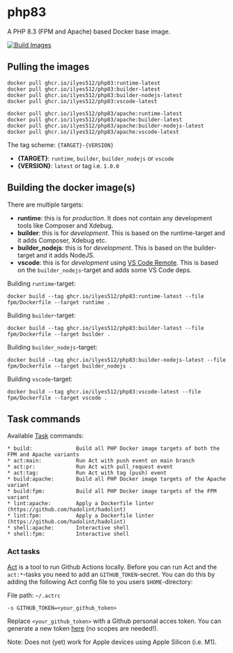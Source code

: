 # php83

A PHP 8.3 (FPM and Apache) based Docker base image.

[![Build Images](https://github.com/Ilyes512/php83/actions/workflows/main.yml/badge.svg)](https://github.com/Ilyes512/php83/actions/workflows/main.yml)

## Pulling the images

```
docker pull ghcr.io/ilyes512/php83:runtime-latest
docker pull ghcr.io/ilyes512/php83:builder-latest
docker pull ghcr.io/ilyes512/php83:builder-nodejs-latest
docker pull ghcr.io/ilyes512/php83:vscode-latest

docker pull ghcr.io/ilyes512/php83/apache:runtime-latest
docker pull ghcr.io/ilyes512/php83/apache:builder-latest
docker pull ghcr.io/ilyes512/php83/apache:builder-nodejs-latest
docker pull ghcr.io/ilyes512/php83/apache:vscode-latest
```

The tag scheme: `{TARGET}-{VERSION}`

- **{TARGET}**: `runtime`, `builder`, `builder_nodejs` or `vscode`
- **{VERSION}**: `latest` or tag i.e. `1.0.0`

## Building the docker image(s)

There are multiple targets:

  - **runtime**: this is for *production*. It does not contain any development tools like Composer and Xdebug.
  - **builder**: this is for *development*. This is based on the runtime-target and it adds Composer, Xdebug etc.
  - **builder_nodejs**: this is for *development*. This is based on the builder-target and it adds NodeJS.
  - **vscode**: this is for *development* using
  [VS Code Remote](https://code.visualstudio.com/docs/remote/remote-overview). This is based on the
  `builder_nodejs`-target and adds some VS Code deps.

Building `runtime`-target:

```
docker build --tag ghcr.io/ilyes512/php83:runtime-latest --file fpm/Dockerfile --target runtime .
```

Building `builder`-target:

```
docker build --tag ghcr.io/ilyes512/php83:builder-latest --file fpm/Dockerfile --target builder .
```

Building `builder_nodejs`-target:

```
docker build --tag ghcr.io/ilyes512/php83:builder-nodejs-latest --file fpm/Dockerfile --target builder_nodejs .
```

Building `vscode`-target:

```
docker build --tag ghcr.io/ilyes512/php83:vscode-latest --file fpm/Dockerfile --target vscode .
```

## Task commands

Available [Task](https://taskfile.dev/#/) commands:

```
* build:              Build all PHP Docker image targets of both the FPM and Apache variants
* act:main:           Run Act with push event on main branch
* act:pr:             Run Act with pull_request event
* act:tag:            Run Act with tag (push) event
* build:apache:       Build all PHP Docker image targets of the Apache variant
* build:fpm:          Build all PHP Docker image targets of the FPM variant
* lint:apache:        Apply a Dockerfile linter (https://github.com/hadolint/hadolint)
* lint:fpm:           Apply a Dockerfile linter (https://github.com/hadolint/hadolint)
* shell:apache:       Interactive shell
* shell:fpm:          Interactive shell
```

### Act tasks

[Act](https://github.com/nektos/act) is a tool to run Github Actions locally. Before you can run Act and the
`act:*`-tasks you need to add an `GITHUB_TOKEN`-secret. You can do this by adding the following
Act config file to you users `$HOME`-directory:

File path: `~/.actrc`
```
-s GITHUB_TOKEN=<your_github_token>
```

Replace `<your_github_token>` with a Github personal acces token. You can generate a new token
[here](https://github.com/settings/tokens/new?description=Act) (no scopes
are needed!).

Note: Does not (yet) work for Apple devices using Apple Silicon (i.e. M1).
